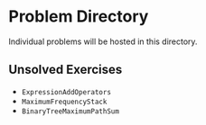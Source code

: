 # Problem Directory

Individual problems will be hosted in this directory.

## Unsolved Exercises

* `ExpressionAddOperators`
* `MaximumFrequencyStack`
* `BinaryTreeMaximumPathSum`
